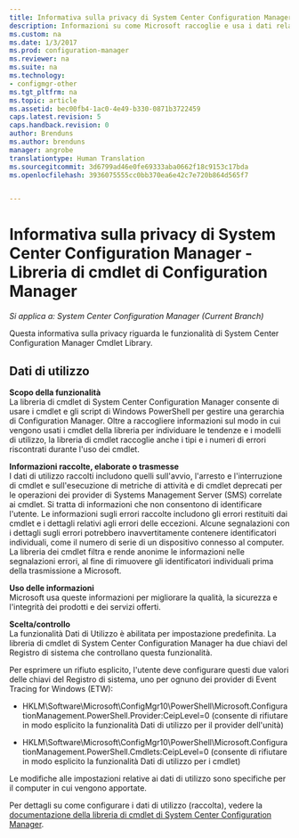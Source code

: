 ```yaml
---
title: Informativa sulla privacy di System Center Configuration Manager - Libreria di cmdlet di Configuration Manager | Microsoft Docs
description: Informazioni su come Microsoft raccoglie e usa i dati relativi alla libreria di cmdlet di System Center Configuration Manager.
ms.custom: na
ms.date: 1/3/2017
ms.prod: configuration-manager
ms.reviewer: na
ms.suite: na
ms.technology:
- configmgr-other
ms.tgt_pltfrm: na
ms.topic: article
ms.assetid: bec00fb4-1ac0-4e49-b330-0871b3722459
caps.latest.revision: 5
caps.handback.revision: 0
author: Brenduns
ms.author: brenduns
manager: angrobe
translationtype: Human Translation
ms.sourcegitcommit: 3d6799ad46e0fe69333aba0662f18c9153c17bda
ms.openlocfilehash: 3936075555cc0bb370ea6e42c7e720b864d565f7


---
```

# <a name="system-center-configuration-manager-privacy-statement---configuration-manager-cmdlet-library"></a>Informativa sulla privacy di System Center Configuration Manager - Libreria di cmdlet di Configuration Manager

*Si applica a: System Center Configuration Manager (Current Branch)*

Questa informativa sulla privacy riguarda le funzionalità di System Center Configuration Manager Cmdlet Library.  

## <a name="usage-data"></a>Dati di utilizzo  
 **Scopo della funzionalità**   
La libreria di cmdlet di System Center Configuration Manager consente di usare i cmdlet e gli script di Windows PowerShell per gestire una gerarchia di Configuration Manager. Oltre a raccogliere informazioni sul modo in cui vengono usati i cmdlet della libreria per individuare le tendenze e i modelli di utilizzo, la libreria di cmdlet raccoglie anche i tipi e i numeri di errori riscontrati durante l'uso dei cmdlet.  

 **Informazioni raccolte, elaborate o trasmesse**   
I dati di utilizzo raccolti includono quelli sull'avvio, l'arresto e l'interruzione di cmdlet e sull'esecuzione di metriche di attività e di cmdlet deprecati per le operazioni dei provider di Systems Management Server (SMS) correlate ai cmdlet. Si tratta di informazioni che non consentono di identificare l'utente.  Le informazioni sugli errori raccolte includono gli errori restituiti dai cmdlet e i dettagli relativi agli errori delle eccezioni. Alcune segnalazioni con i dettagli sugli errori potrebbero inavvertitamente contenere identificatori individuali, come il numero di serie di un dispositivo connesso al computer. La libreria dei cmdlet filtra e rende anonime le informazioni nelle segnalazioni errori, al fine di rimuovere gli identificatori individuali prima della trasmissione a Microsoft.  

 **Uso delle informazioni**   
Microsoft usa queste informazioni per migliorare la qualità, la sicurezza e l'integrità dei prodotti e dei servizi offerti.  

 **Scelta/controllo**   
La funzionalità Dati di Utilizzo è abilitata per impostazione predefinita. La libreria di cmdlet di System Center Configuration Manager ha due chiavi del Registro di sistema che controllano questa funzionalità.  

 Per esprimere un rifiuto esplicito, l'utente deve configurare questi due valori delle chiavi del Registro di sistema, uno per ognuno dei provider di Event Tracing for Windows (ETW):  

-   HKLM\Software\Microsoft\ConfigMgr10\PowerShell\Microsoft.ConfigurationManagement.PowerShell.Provider:CeipLevel=0 (consente di rifiutare in modo esplicito la funzionalità Dati di utilizzo per il provider dell'unità)  

-   HKLM\Software\Microsoft\ConfigMgr10\PowerShell\Microsoft.ConfigurationManagement.PowerShell.Cmdlets:CeipLevel=0 (consente di rifiutare in modo esplicito la funzionalità Dati di utilizzo per i cmdlet)  

 Le modifiche alle impostazioni relative ai dati di utilizzo sono specifiche per il computer in cui vengono apportate.  

 Per dettagli su come configurare i dati di utilizzo (raccolta), vedere la [documentazione della libreria di cmdlet di System Center Configuration Manager](https://technet.microsoft.com/en-us/library/dn958404.aspx).   



<!--HONumber=Jan17_HO1-->



